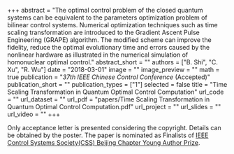 ﻿+++ 
abstract = "The optimal control problem of the closed quantum systems can be equivalent to the parameters optimization problem of bilinear control systems. Numerical optimization techniques such as time scaling transformation are introduced to the Gradient Ascent Pulse Engineering (GRAPE) algorithm. The modified scheme can improve the fidelity, reduce the optimal evolutionary time and errors caused by the nonlinear hardware as illustrated in the numerical simulation of homonuclear optimal control."
abstract_short = ""
authors = ["B. Shi", "C. Xu", "R. Wu"]
date = "2018-03-01"
image = ""
image_preview = ""
math = true
publication = "*37th IEEE Chinese Control Conference* (Accepted)"
publication_short = ""
publication_types = ["1"]
selected = false
title = "Time Scaling Transformation in Quantum Optimal Control Computation"
url_code = ""
url_dataset = ""
url_pdf = "papers/Time Scaling Transformation in Quantum Optimal Control Computation.pdf"
url_project = ""
url_slides = ""
url_video = ""
+++

Only acceptance letter is presented considering the copyright. Details can be obtained by the poster. The paper is nominated as Finalists of [IEEE Control Systems Society(CSS) Beijing Chapter Young Author Prize](http://icbc.amss.ac.cn/).
